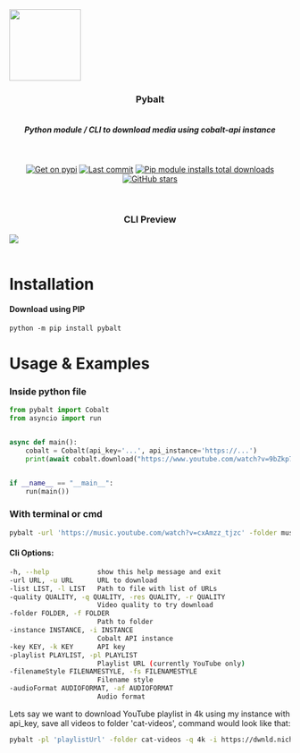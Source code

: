 <div align="center" style="display: flex; flex-flow: column wrap;">
  <img src='https://i.imgur.com/IJQgkSJ.png' style='width: 128px'></img>
  <h3>Pybalt</h3>
  <h5>Python module / CLI to download media using cobalt-api instance</h5>
  <br>
  
  [![Get on pypi](https://img.shields.io/pypi/v/pybalt.svg)](https://pypi.org/project/pybalt/)
  [![Last commit](https://img.shields.io/github/last-commit/nichind/pybalt.svg)](https://github.com/nichind/pybalt)
  [![Pip module installs total downloads](https://img.shields.io/pypi/dm/pybalt.svg)](https://pypi.org/project/pybalt/)
  [![GitHub stars](https://img.shields.io/github/stars/nichind/pybalt.svg)](https://github.com/nichind/pybalt)
  
  <br>

  <div align="center" style="display: flex; flex-flow: column wrap;">
  <h3>CLI Preview</h3>
  <img src='./assets/cli-preview.gif'>

  </div>
  
</div>
<br>
<h1>Installation</h1>
<h4>Download using PIP</h4>

```
python -m pip install pybalt
```

<h1>Usage & Examples</h1>
<h3>Inside python file</h3>

```python
from pybalt import Cobalt
from asyncio import run


async def main():
    cobalt = Cobalt(api_key='...', api_instance='https://...')
    print(await cobalt.download("https://www.youtube.com/watch?v=9bZkp7q19f0", quality="1080", path_folder='cute-videos'))


if __name__ == "__main__":
    run(main())
```
<h3>With terminal or cmd</h3>

```bash
pybalt -url 'https://music.youtube.com/watch?v=cxAmzz_tjzc' -folder music -fs pretty
```
<h4>Cli Options:</h4>

```bash
-h, --help            show this help message and exit
-url URL, -u URL      URL to download
-list LIST, -l LIST   Path to file with list of URLs
-quality QUALITY, -q QUALITY, -res QUALITY, -r QUALITY
                      Video quality to try download
-folder FOLDER, -f FOLDER
                      Path to folder
-instance INSTANCE, -i INSTANCE
                      Cobalt API instance
-key KEY, -k KEY      API key
-playlist PLAYLIST, -pl PLAYLIST
                      Playlist URL (currently YouTube only)
-filenameStyle FILENAMESTYLE, -fs FILENAMESTYLE
                      Filename style
-audioFormat AUDIOFORMAT, -af AUDIOFORMAT
                      Audio format
```

Lets say we want to download YouTube playlist in 4k using my instance with api_key, save all videos to folder 'cat-videos', command would look like that:

```bash
pybalt -pl 'playlistUrl' -folder cat-videos -q 4k -i https://dwnld.nichind.dev -k API_KEY
```
